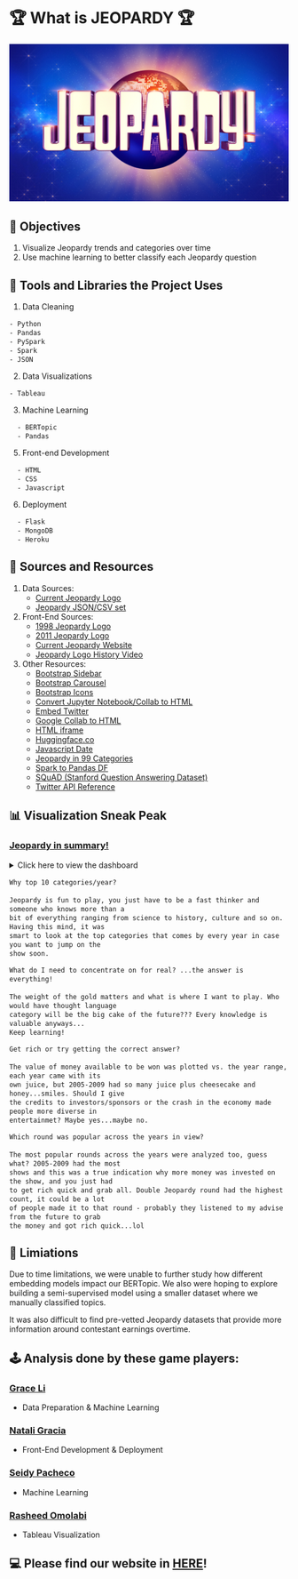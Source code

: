 # :trophy: What is JEOPARDY :trophy:


![Alt text](https://github.com/nataligracia/Jeopardy-Analytics/blob/grace-branch/static/assets/JeopardyLogo.jpeg)

## :dart: Objectives
1. Visualize Jeopardy trends and categories over time
2. Use machine learning to better classify each Jeopardy question

## :wrench: Tools and Libraries the Project Uses
1. Data Cleaning

```
- Python
- Pandas
- PySpark
- Spark
- JSON
```

2. Data Visualizations

```
- Tableau
```
 
3. Machine Learning

```
  - BERTopic
  - Pandas
```

5. Front-end Development

```
  - HTML
  - CSS
  - Javascript
```

6. Deployment

```
  - Flask
  - MongoDB
  - Heroku
```


## :open_file_folder: Sources and Resources 

1. Data Sources:
    - [Current Jeopardy Logo](https://www.ohio.edu/news/2021/03/ohio-university-be-featured-jeopardy-episode)
    - [Jeopardy JSON/CSV set](https://www.reddit.com/r/datasets/comments/1uyd0t/200000_jeopardy_questions_in_a_json_file/)
2. Front-End Sources:
    - [1998 Jeopardy Logo](https://www.youtube.com/watch?v=eGtPwyaX9qE)
    - [2011 Jeopardy Logo](https://www.thelist.com/302141/the-truth-about-winning-jeopardy/)
    - [Current Jeopardy Website](https://www.jeopardy.com/)
    - [Jeopardy Logo History Video](https://www.youtube.com/watch?v=eHDbZ1LHxqY&t=1s)
3. Other Resources: 
    - [Bootstrap Sidebar](https://www.codeply.com/p/Nkp8O77PFS)
    - [Bootstrap Carousel](https://stackoverflow.com/questions/28972493/bootstrap-carousel-within-a-column)
    - [Bootstrap Icons](https://icons.getbootstrap.com/)
    - [Convert Jupyter Notebook/Collab to HTML](https://www.youtube.com/watch?v=nezPWpBNr7k)
    - [Embed Twitter](https://help.twitter.com/en/using-twitter/embed-twitter-feed)
    - [Google Collab to HTML](https://leaherb.com/save-google-colab-notebook-to-html/)
    - [HTML iframe](https://www.w3schools.com/tags/tag_iframe.ASP)
    - [Huggingface.co](https://huggingface.co/)
    - [Javascript Date](https://developer.mozilla.org/en-US/docs/Web/JavaScript/Reference/Global_Objects/Date/Date)
    - [Jeopardy in 99 Categories](https://www.sporcle.com/games/rockgolf/analbumcover/results)
    - [Spark to Pandas DF](https://stackoverflow.com/questions/50958721/convert-a-spark-dataframe-to-pandas-df)
    - [SQuAD (Stanford Question Answering Dataset)](https://towardsdatascience.com/the-quick-guide-to-squad-cae08047ebee)
    - [Twitter API Reference](https://docs.tweepy.org/en/latest/api.html)
    

## :bar_chart: Visualization Sneak Peak
### [Jeopardy in summary!](https://public.tableau.com/app/profile/rasheed.omolabi/viz/JeopardyAnalysis_twb/MainDashboard)

<details>
<summary>Click here to view the dashboard</summary>
    
![Dashbaord](https://github.com/nataligracia/Jeopardy-Analytics/blob/grace-branch/static/assets/dashboard.png)

 
</details>

```
Why top 10 categories/year?

Jeopardy is fun to play, you just have to be a fast thinker and someone who knows more than a 
bit of everything ranging from science to history, culture and so on. Having this mind, it was 
smart to look at the top categories that comes by every year in case you want to jump on the 
show soon.
```

```
What do I need to concentrate on for real? ...the answer is everything!

The weight of the gold matters and what is where I want to play. Who would have thought language 
category will be the big cake of the future??? Every knowledge is valuable anyways... 
Keep learning!
```

```
Get rich or try getting the correct answer?

The value of money available to be won was plotted vs. the year range, each year came with its
own juice, but 2005-2009 had so many juice plus cheesecake and honey...smiles. Should I give 
the credits to investors/sponsors or the crash in the economy made people more diverse in
entertainmet? Maybe yes...maybe no.
```

```
Which round was popular across the years in view?

The most popular rounds across the years were analyzed too, guess what? 2005-2009 had the most 
shows and this was a true indication why more money was invested on the show, and you just had 
to get rich quick and grab all. Double Jeopardy round had the highest count, it could be a lot 
of people made it to that round - probably they listened to my advise from the future to grab 
the money and got rich quick...lol
```

## :bookmark_tabs: Limiations
Due to time limitations, we were unable to further study how different embedding models impact our BERTopic. We also were hoping to explore building a semi-supervised model using a smaller dataset where we manually classified topics.

It was also difficult to find pre-vetted Jeopardy datasets that provide more information around contestant earnings overtime. 

## 	:joystick:  Analysis done by these game players:
### [Grace Li](https://github.com/Grace-Bijun-Li)
  - Data Preparation & Machine Learning

### [Natali Gracia](https://github.com/nataligracia)
  - Front-End Development & Deployment

### [Seidy Pacheco](https://github.com/seidyp)
  - Machine Learning

### [Rasheed Omolabi](https://github.com/rashhola)
  - Tableau Visualization

## :computer: Please find our website in [HERE](https://jeopardyanalysis.herokuapp.com/)!